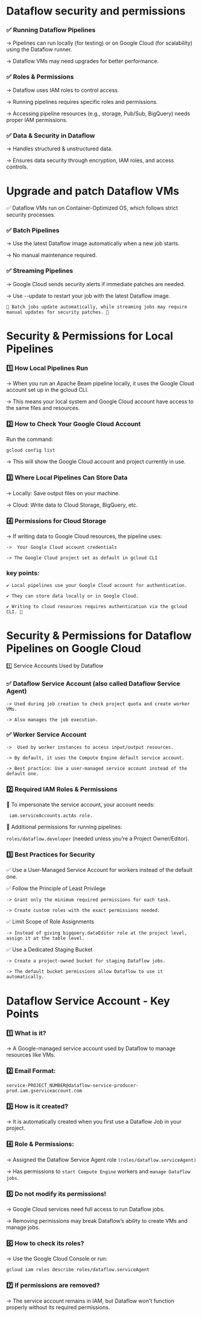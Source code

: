# Dataflow security and permissions 

### ✅ Running Dataflow Pipelines

-> Pipelines can run locally (for testing) or on Google Cloud (for scalability) using the Dataflow runner.

-> Dataflow VMs may need upgrades for better performance.

### ✅ Roles & Permissions

-> Dataflow uses IAM roles to control access.

-> Running pipelines requires specific roles and permissions.

-> Accessing pipeline resources (e.g., storage, Pub/Sub, BigQuery) needs proper IAM permissions.

### ✅ Data & Security in Dataflow

-> Handles structured & unstructured data.

-> Ensures data security through encryption, IAM roles, and access controls.

# Upgrade and patch Dataflow VMs

✅ Dataflow VMs run on Container-Optimized OS, which follows strict security processes.

### ✅ Batch Pipelines

-> Use the latest Dataflow image automatically when a new job starts.

-> No manual maintenance required.

### ✅ Streaming Pipelines

-> Google Cloud sends security alerts if immediate patches are needed.

-> Use --update to restart your job with the latest Dataflow image.
        
    📌 Batch jobs update automatically, while streaming jobs may require manual updates for security patches. 🚀

# Security & Permissions for Local Pipelines

### 1️⃣ How Local Pipelines Run

-> When you run an Apache Beam pipeline locally, it uses the Google Cloud account set up in the gcloud CLI.

-> This means your local system and Google Cloud account have access to the same files and resources.

### 2️⃣ How to Check Your Google Cloud Account

Run the command:

```gcloud config list```

-> This will show the Google Cloud account and project currently in use.

### 3️⃣ Where Local Pipelines Can Store Data

-> Locally: Save output files on your machine.

-> Cloud: Write data to Cloud Storage, BigQuery, etc.

### 4️⃣ Permissions for Cloud Storage

-> If writing data to Google Cloud resources, the pipeline uses:

    ->  Your Google Cloud account credentials

    -> The Google Cloud project set as default in gcloud CLI

### key points:

    ✔ Local pipelines use your Google Cloud account for authentication.
    
    ✔ They can store data locally or in Google Cloud.

    ✔ Writing to cloud resources requires authentication via the gcloud CLI. 🚀
# Security & Permissions for Dataflow Pipelines on Google Cloud

1️⃣ Service Accounts Used by Dataflow

### ✅ Dataflow Service Account (also called Dataflow Service Agent)

    -> Used during job creation to check project quota and create worker VMs.

    -> Also manages the job execution.

### ✅ Worker Service Account

    ->  Used by worker instances to access input/output resources.
  
    -> By default, it uses the Compute Engine default service account.

    -> Best practice: Use a user-managed service account instead of the default one.

### 2️⃣ Required IAM Roles & Permissions

🔹 To impersonate the service account, your account needs:

   ``` iam.serviceAccounts.actAs role.```
   
🔹 Additional permissions for running pipelines:

  ```roles/dataflow.developer``` (needed unless you’re a Project Owner/Editor).

### 3️⃣ Best Practices for Security

✅ Use a User-Managed Service Account for workers instead of the default one.

✅ Follow the Principle of Least Privilege

    -> Grant only the minimum required permissions for each task.

    -> Create custom roles with the exact permissions needed.

✅ Limit Scope of Role Assignments
        
    -> Instead of giving bigquery.dataEditor role at the project level, assign it at the table level.
   
✅ Use a Dedicated Staging Bucket

    -> Create a project-owned bucket for staging Dataflow jobs.

    -> The default bucket permissions allow Dataflow to use it automatically.

# Dataflow Service Account - Key Points

### 1️⃣ What is it?

-> A Google-managed service account used by Dataflow to manage resources like VMs.

### 2️⃣ Email Format:

``` service-PROJECT_NUMBER@dataflow-service-producer-prod.iam.gserviceaccount.com ```

### 3️⃣ How is it created?

-> It is automatically created when you first use a Dataflow Job in your project.

### 4️⃣ Role & Permissions:

-> Assigned the Dataflow Service Agent role `(roles/dataflow.serviceAgent)`

-> Has permissions to `start Compute Engine` workers and `manage Dataflow jobs`.

### 5️⃣ Do not modify its permissions!

-> Google Cloud services need full access to run Dataflow jobs.

-> Removing permissions may break Dataflow’s ability to create VMs and manage jobs.

### 6️⃣ How to check its roles?

-> Use the Google Cloud Console or run:

```
gcloud iam roles describe roles/dataflow.serviceAgent

```
### 7️⃣ If permissions are removed?

-> The service account remains in IAM, but Dataflow won't function properly without its required permissions.

# 
